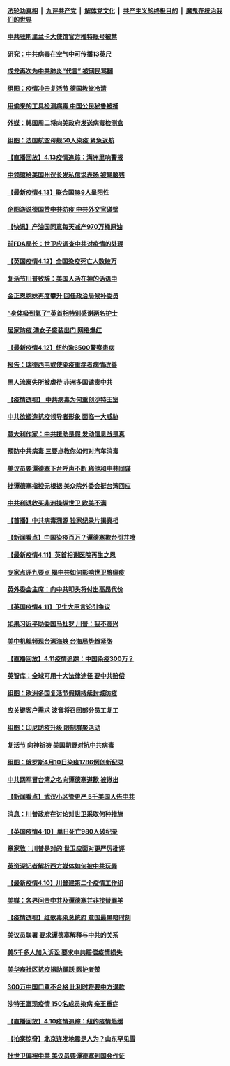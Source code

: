 ####  [法轮功真相](../../../../basic/blob/master/README.md?t=04140230) &nbsp;|&nbsp; [九评共产党](../../../../9ping.md/blob/master/README.md?t=04140230) &nbsp;|&nbsp; [解体党文化](../../../../jtdwh.md/blob/master/README.md?t=04140230)  &nbsp;|&nbsp; [共产主义的终极目的](../../../../gczydzjmd.md/blob/master/README.md?t=04140230) &nbsp;|&nbsp; [魔鬼在统治我们的世界](../../../../mgztzwmdsj.md/blob/master/README.md?t=04140230) 

#### [中共驻斯里兰卡大使馆官方推特账号被禁](../pages/nsc418/n12027418.md?t=04140230) 

#### [研究：中共病毒在空气中可传播13英尺](../pages/nsc418/n12026960.md?t=04140230) 

#### [成龙再次为中共肺炎“代言” 被网民骂翻](../pages/nsc418/n12027356.md?t=04140230) 

#### [组图：疫情冲击复活节 德国教堂冷清](../pages/nsc418/n12026390.md?t=04140230) 

#### [用偷来的工具检测病毒 中国公民秘鲁被捕](../pages/nsc418/n12027194.md?t=04140230) 

#### [外媒：韩国周二将向美政府发送病毒检测盒](../pages/nsc418/n12027049.md?t=04140230) 

#### [组图：法国航空母舰50人染疫 紧急返航](../pages/nsc418/n12026871.md?t=04140230) 

#### [【直播回放】4.13疫情追踪：满洲里响警报](../pages/nsc418/n12026894.md?t=04140230) 

#### [中领馆给美国州议长发私信求表扬 被骂脑残](../pages/nsc418/n12026823.md?t=04140230) 

#### [【最新疫情4.13】联合国189人呈阳性](../pages/nsc418/n12024712.md?t=04140230) 

#### [企图游说德国赞中共防疫 中共外交官碰壁](../pages/nsc418/n12025608.md?t=04140230) 

#### [【快讯】产油国同意每天减产970万桶原油](../pages/nsc418/n12025209.md?t=04140230) 

#### [前FDA局长：世卫应调查中共对疫情的处理](../pages/nsc418/n12025386.md?t=04140230) 

#### [【英国疫情4.12】全国染疫死亡人数破万](../pages/nsc418/n12025150.md?t=04140230) 

#### [复活节川普致辞：美国人活在神的话语中](../pages/nsc418/n12025100.md?t=04140230) 

#### [金正恩胞妹再度攀升 回任政治局候补委员](../pages/nsc418/n12024905.md?t=04140230) 

#### [“身体吸到氧了”英首相特别感谢两名护士](../pages/nsc418/n12025111.md?t=04140230) 

#### [居家防疫 澳女子盛装出门 网络爆红](../pages/nsc418/n12024646.md?t=04140230) 

#### [【最新疫情4.12】纽约逾6500警察患病](../pages/nsc418/n12020389.md?t=04140230) 

#### [报告：瑞德西韦或使染疫重症者病情改善](../pages/nsc418/n12024936.md?t=04140230) 

#### [黑人流离失所被虐待 非洲多国谴责中共](../pages/nsc418/n12024673.md?t=04140230) 

#### [【疫情透视】 中共病毒为何重创沙特王室](../pages/nsc418/n12024111.md?t=04140230) 

#### [中共欲塑造抗疫领导者形象 面临一大威胁](../pages/nsc418/n12024402.md?t=04140230) 

#### [意大利作家：中共援助是假 发动信息战是真](../pages/nsc418/n12006306.md?t=04140230) 

#### [预防中共病毒 三要点教你如何对汽车消毒](../pages/nsc418/n11945863.md?t=04140230) 

#### [美议员要谭德塞下台呼声不断 称他和中共同谋](../pages/nsc418/n12023568.md?t=04140230) 

#### [批谭德塞指控无根据 美众院外委会挺台湾回应](../pages/nsc418/n12023535.md?t=04140230) 

#### [中共利诱收买非洲操纵世卫 欧美不满](../pages/nsc418/n12023523.md?t=04140230) 

#### [【首播】中共病毒溯源 独家纪录片揭真相](../pages/nsc418/n12021942.md?t=04140230) 

#### [【新闻看点】中国染疫百万？谭德塞欺台引井喷](../pages/nsc418/n12023195.md?t=04140230) 

#### [【最新疫情4.11】英首相谢医院再生之恩](../pages/nsc418/n12021395.md?t=04140230) 

#### [专家点评九要点 揭中共如何影响世卫酿瘟疫](../pages/nsc418/n12020902.md?t=04140230) 

#### [英外委会主席：向中共叩头将付出高昂代价](../pages/nsc418/n12023009.md?t=04140230) 

#### [【英国疫情4·11】卫生大臣言论引争议](../pages/nsc418/n12023067.md?t=04140230) 

#### [如果习近平助委国马杜罗 川普：我不高兴](../pages/nsc418/n12023020.md?t=04140230) 

#### [美中机舰频现台湾海峡 台海局势趋紧张](../pages/nsc418/n12022884.md?t=04140230) 

#### [【直播回放】4.11疫情追踪：中国染疫300万？](../pages/nsc418/n12022682.md?t=04140230) 

#### [英智库：全球可用十大法律途径 要中共赔偿](../pages/nsc418/n12021377.md?t=04140230) 

#### [组图：欧洲多国复活节假期持续封城防疫](../pages/nsc418/n12022416.md?t=04140230) 

#### [应关键客户需求 波音将召回部分员工复工](../pages/nsc418/n12022504.md?t=04140230) 

#### [组图：印尼防疫升级 限制群聚活动](../pages/nsc418/n12022096.md?t=04140230) 

#### [复活节 向神祈祷 美国朝野对抗中共病毒](../pages/nsc418/n12018246.md?t=04140230) 

#### [组图：俄罗斯4月10日染疫1786例创新纪录](../pages/nsc418/n12020253.md?t=04140230) 

#### [中共网军冒台湾之名向谭德塞道歉 被揪出](../pages/nsc418/n12021163.md?t=04140230) 

#### [【新闻看点】武汉小区管更严 5千美国人告中共](../pages/nsc418/n12020890.md?t=04140230) 

#### [消息：川普政府在讨论对世卫采取何种措施](../pages/nsc418/n12021257.md?t=04140230) 

#### [【英国疫情4·10】单日死亡980人破纪录](../pages/nsc418/n12020903.md?t=04140230) 

#### [章家敦：川普是对的 世卫应面对更严厉批评](../pages/nsc418/n12020417.md?t=04140230) 

#### [英资深记者解析西方媒体如何被中共玩弄](../pages/nsc418/n12020691.md?t=04140230) 

#### [【最新疫情4.10】川普建第二个疫情工作组](../pages/nsc418/n12015830.md?t=04140230) 

#### [美媒：各界问责中共及谭德塞并非找替罪羊](../pages/nsc418/n12020764.md?t=04140230) 

#### [【疫情透视】红歌毒染总统府 意国最黑暗时刻](../pages/nsc418/n12020678.md?t=04140230) 

#### [美议员联署 要求谭德塞解释与中共的关系](../pages/nsc418/n12020472.md?t=04140230) 

#### [美5千多人加入诉讼 要求中共赔偿疫情损失](../pages/nsc418/n12020585.md?t=04140230) 

#### [美华裔社区抗疫捐助踊跃 医护者赞](../pages/nsc418/n12020397.md?t=04140230) 

#### [300万中国口罩不合格 比利时将要中方退款](../pages/nsc418/n12020015.md?t=04140230) 

#### [沙特王室现疫情 150名成员染病 亲王重症](../pages/nsc418/n12019927.md?t=04140230) 

#### [【直播回放】4.10疫情追踪：纽约疫情趋缓](../pages/nsc418/n12019812.md?t=04140230) 

#### [【拍案惊奇】北京连发地震是人为？山东罕见雪](../pages/nsc418/n12018467.md?t=04140230) 

#### [批世卫偏袒中共 美议员要谭德塞到国会作证](../pages/nsc418/n12018619.md?t=04140230) 

